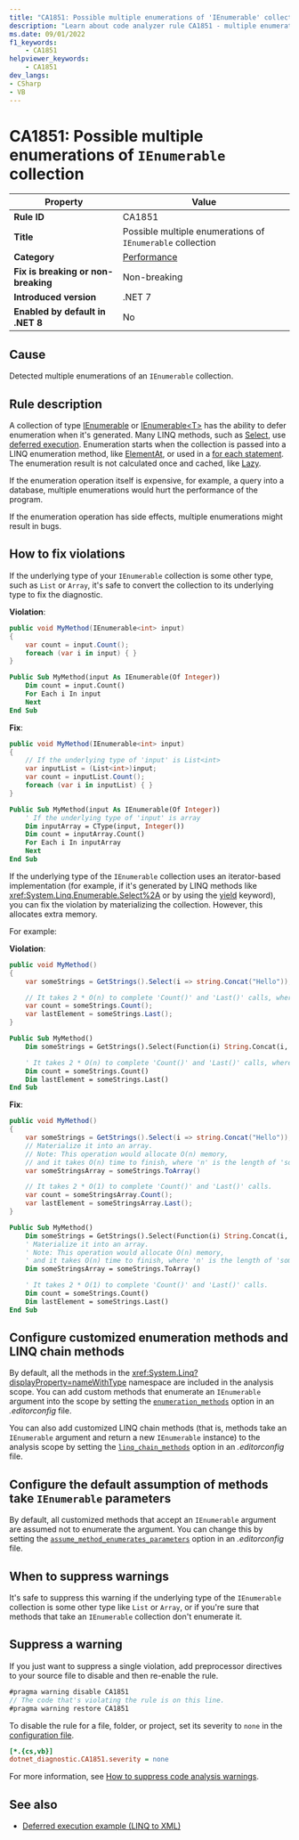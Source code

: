 ```yaml
---
title: "CA1851: Possible multiple enumerations of 'IEnumerable' collection"
description: "Learn about code analyzer rule CA1851 - multiple enumerations of 'IEnumerable' collection."
ms.date: 09/01/2022
f1_keywords:
    - CA1851
helpviewer_keywords:
    - CA1851
dev_langs:
- CSharp
- VB
---
```


# CA1851: Possible multiple enumerations of `IEnumerable` collection

| Property                            | Value                                                      |
|-------------------------------------|------------------------------------------------------------|
| **Rule ID**                         | CA1851                                                     |
| **Title**                           | Possible multiple enumerations of `IEnumerable` collection |
| **Category**                        | [Performance](performance-warnings.md)                     |
| **Fix is breaking or non-breaking** | Non-breaking                                               |
| **Introduced version**              | .NET 7                                                     |
| **Enabled by default in .NET 8**    | No                                                         |

## Cause

Detected multiple enumerations of an `IEnumerable` collection.

## Rule description

A collection of type [IEnumerable](xref:System.Collections.IEnumerable) or [IEnumerable\<T\>](xref:System.Collections.Generic.IEnumerable%601) has the ability to defer enumeration when it's generated. Many LINQ methods, such as [Select](xref:System.Linq.Enumerable.Select%2A), use [deferred execution](../../../standard/linq/deferred-execution-lazy-evaluation.md). Enumeration starts when the collection is passed into a LINQ enumeration method, like [ElementAt](xref:System.Linq.Enumerable.ElementAt%2A), or used in a [for each statement](../../../csharp/language-reference/statements/iteration-statements.md#the-foreach-statement). The enumeration result is not calculated once and cached, like [Lazy](xref:System.Lazy%601).

If the enumeration operation itself is expensive, for example, a query into a database, multiple enumerations would hurt the performance of the program.

If the enumeration operation has side effects, multiple enumerations might result in bugs.

## How to fix violations

If the underlying type of your `IEnumerable` collection is some other type, such as `List` or `Array`, it's safe to convert the collection to its underlying type to fix the diagnostic.

**Violation**:

```csharp
public void MyMethod(IEnumerable<int> input)
{
    var count = input.Count();
    foreach (var i in input) { }
}
```

```vb
Public Sub MyMethod(input As IEnumerable(Of Integer))
    Dim count = input.Count()
    For Each i In input
    Next
End Sub
```

**Fix**:

```csharp
public void MyMethod(IEnumerable<int> input)
{
    // If the underlying type of 'input' is List<int>
    var inputList = (List<int>)input;
    var count = inputList.Count();
    foreach (var i in inputList) { }
}
```

```vb
Public Sub MyMethod(input As IEnumerable(Of Integer))
    ' If the underlying type of 'input' is array
    Dim inputArray = CType(input, Integer())
    Dim count = inputArray.Count()
    For Each i In inputArray
    Next
End Sub
```

If the underlying type of the `IEnumerable` collection uses an iterator-based implementation (for example, if it's generated by LINQ methods like <xref:System.Linq.Enumerable.Select%2A> or by using the [yield](../../../csharp/language-reference/statements/yield.md) keyword), you can fix the violation by materializing the collection. However, this allocates extra memory.

For example:

**Violation**:

```csharp
public void MyMethod()
{
    var someStrings = GetStrings().Select(i => string.Concat("Hello"));

    // It takes 2 * O(n) to complete 'Count()' and 'Last()' calls, where 'n' is the length of 'someStrings'.
    var count = someStrings.Count();
    var lastElement = someStrings.Last();
}
```

```vb
Public Sub MyMethod()
    Dim someStrings = GetStrings().Select(Function(i) String.Concat(i, "Hello"))

    ' It takes 2 * O(n) to complete 'Count()' and 'Last()' calls, where 'n' is the length of 'someStrings'.
    Dim count = someStrings.Count()
    Dim lastElement = someStrings.Last()
End Sub
```

**Fix**:

```csharp
public void MyMethod()
{
    var someStrings = GetStrings().Select(i => string.Concat("Hello"));
    // Materialize it into an array.
    // Note: This operation would allocate O(n) memory,
    // and it takes O(n) time to finish, where 'n' is the length of 'someStrings'.
    var someStringsArray = someStrings.ToArray()

    // It takes 2 * O(1) to complete 'Count()' and 'Last()' calls.
    var count = someStringsArray.Count();
    var lastElement = someStringsArray.Last();
}
```

```vb
Public Sub MyMethod()
    Dim someStrings = GetStrings().Select(Function(i) String.Concat(i, "Hello"))
    ' Materialize it into an array.
    ' Note: This operation would allocate O(n) memory,
    ' and it takes O(n) time to finish, where 'n' is the length of 'someStrings'.
    Dim someStringsArray = someStrings.ToArray()

    ' It takes 2 * O(1) to complete 'Count()' and 'Last()' calls.
    Dim count = someStrings.Count()
    Dim lastElement = someStrings.Last()
End Sub
```

## Configure customized enumeration methods and LINQ chain methods

By default, all the methods in the <xref:System.Linq?displayProperty=nameWithType> namespace are included in the analysis scope. You can add custom methods that enumerate an `IEnumerable` argument into the scope by setting the [`enumeration_methods`](https://github.com/dotnet/roslyn-analyzers/blob/main/docs/Analyzer%20Configuration.md#enumeration-methods) option in an *.editorconfig* file.

You can also add customized LINQ chain methods (that is, methods take an `IEnumerable` argument and return a new `IEnumerable` instance) to the analysis scope by setting the [`linq_chain_methods`](https://github.com/dotnet/roslyn-analyzers/blob/main/docs/Analyzer%20Configuration.md#linq-chain-methods) option in an *.editorconfig* file.

## Configure the default assumption of methods take `IEnumerable` parameters

By default, all customized methods that accept an `IEnumerable` argument are assumed not to enumerate the argument. You can change this by setting the [`assume_method_enumerates_parameters`](https://github.com/dotnet/roslyn-analyzers/blob/main/docs/Analyzer%20Configuration.md#assume-method-enumerates-parameters) option in an *.editorconfig* file.

## When to suppress warnings

It's safe to suppress this warning if the underlying type of the `IEnumerable` collection is some other type like `List` or `Array`, or if you're sure that methods that take an `IEnumerable` collection don't enumerate it.

## Suppress a warning

If you just want to suppress a single violation, add preprocessor directives to your source file to disable and then re-enable the rule.

```csharp
#pragma warning disable CA1851
// The code that's violating the rule is on this line.
#pragma warning restore CA1851
```

To disable the rule for a file, folder, or project, set its severity to `none` in the [configuration file](../configuration-files.md).

```ini
[*.{cs,vb}]
dotnet_diagnostic.CA1851.severity = none
```

For more information, see [How to suppress code analysis warnings](../suppress-warnings.md).

## See also

- [Deferred execution example (LINQ to XML)](../../../standard/linq/deferred-execution-example.md)
